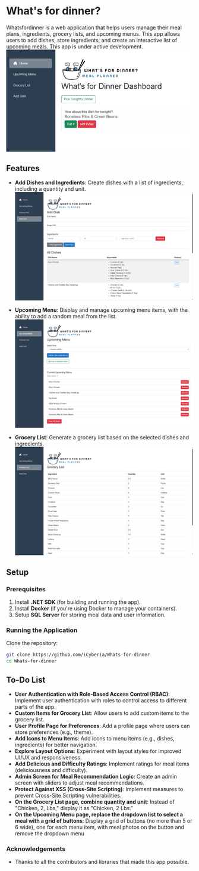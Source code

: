 # What's for dinner?

Whatsfordinner is a web application that helps users manage their meal plans, ingredients, grocery lists, and upcoming menus. This app allows users to add dishes, store ingredients, and create an interactive list of upcoming meals. This app is under active development.
![Screenshot](https://github.com/iCyberia/Whats-for-dinner/raw/main/img/Home.png)


## Features

- **Add Dishes and Ingredients**: Create dishes with a list of ingredients, including a quantity and unit.
![Screenshot](https://github.com/iCyberia/Whats-for-dinner/raw/main/img/addadish.png)

- **Upcoming Menu**: Display and manage upcoming menu items, with the ability to add a random meal from the list.
![Screenshot](https://github.com/iCyberia/Whats-for-dinner/raw/main/img/upcommingmenu.png)
 
- **Grocery List**: Generate a grocery list based on the selected dishes and ingredients.
![Screenshot](https://github.com/iCyberia/Whats-for-dinner/raw/main/img/grocerylist.png)



## Setup

### Prerequisites

1. Install **.NET SDK** (for building and running the app).
2. Install **Docker** (if you're using Docker to manage your containers).
3. Setup **SQL Server** for storing meal data and user information.

### Running the Application

Clone the repository:
   ```bash
   git clone https://github.com/iCyberia/Whats-for-dinner
   cd Whats-for-dinner
   ```


## To-Do List

- **User Authentication with Role-Based Access Control (RBAC)**: Implement user authentication with roles to control access to different parts of the app.
- **Custom Items for Grocery List**: Allow users to add custom items to the grocery list.
- **User Profile Page for Preferences**: Add a profile page where users can store preferences (e.g., theme).
- **Add Icons to Menu Items**: Add icons to menu items (e.g., dishes, ingredients) for better navigation.
- **Explore Layout Options**: Experiment with layout styles for improved UI/UX and responsiveness.
- **Add Delicious and Difficulty Ratings**: Implement ratings for meal items (deliciousness and difficulty).
- **Admin Screen for Meal Recommendation Logic**: Create an admin screen with sliders to adjust meal recommendations.
- **Protect Against XSS (Cross-Site Scripting)**: Implement measures to prevent Cross-Site Scripting vulnerabilities.
- **On the Grocery List page, combine quantity and unit**: Instead of "Chicken, 2, Lbs," display it as "Chicken, 2 Lbs."
- **On the Upcoming Menu page, replace the dropdown list to select a meal with a grid of buttons**: Display a grid of buttons (no more than 5 or 6 wide), one for each menu item, with meal photos on the button and remove the dropdown menu


### Acknowledgements

- Thanks to all the contributors and libraries that made this app possible.
